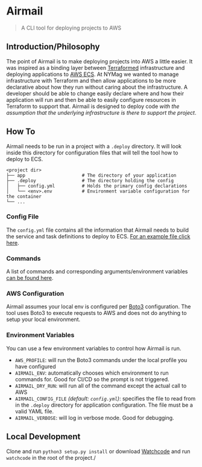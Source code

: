 # Airmail

> A CLI tool for deploying projects to AWS

## Introduction/Philosophy

The point of Airmail is to make deploying projects into AWS a little easier. It was inspired as a binding layer between [Terraformed](https://www.terraform.io/) infrastructure and deploying applications to [AWS ECS](https://docs.aws.amazon.com/ecs/index.html). At NYMag we wanted to manage infrastructure with Terraform and then allow applications to be more declarative about how they run without caring about the infrastructure. A developer should be able to change easily declare where and how their application will run and then be able to easily configure resources in Terraform to support that. Airmail is designed to deploy code _with the assumption that the underlying infrastructure is there to support the project_.

## How To

Airmail needs to be run in a project with a `.deploy` directory. It will look inside this directory for configuration files that will tell the tool how to deploy to ECS.

    <project dir>
    ├── app                     # The directory of your application
    ├── .deploy                 # The directory holding the config
    │   ├── config.yml          # Holds the primary config declarations
    │   └── <env>.env           # Environment variable configuration for the container
    └── ...

### Config File

The `config.yml` file contains all the information that Airmail needs to build the service and task definitions to deploy to ECS. [For an example file click here](https://github.com/nymag/airmail/blob/master/docs/config.md).

### Commands

A list of commands and corresponding arguments/environment variables [can be found here](https://github.com/nymag/airmail/blob/master/docs/commands/README.md).

### AWS Configuration

Airmail assumes your local env is configured per [Boto3](https://boto3.amazonaws.com/v1/documentation/api/latest/guide/quickstart.html#configuration) configuration. The tool uses Boto3 to execute requests to AWS and does not do anything to setup your local environment.

### Environment Variables

You can use a few environment variables to control how Airmail is run.

- `AWS_PROFILE`: will run the Boto3 commands under the local profile you have configured
- `AIRMAIL_ENV`: automatically chooses which environment to run commands for. Good for CI/CD so the prompt is not triggered.
- `AIRMAIL_DRY_RUN`: will run all of the command except the actual call to AWS
- `AIRMAIL_CONFIG_FILE` _(default: `config.yml`)_: specifies the file to read from in the `.deploy` directory for application configuration. The file must be a valid YAML file.
- `AIRMAIL_VERBOSE`: will log in verbose mode. Good for debugging.

## Local Development

Clone and run `python3 setup.py install` or download [Watchcode](https://github.com/bluenote10/watchcode) and run `watchcode` in the root of the project./
